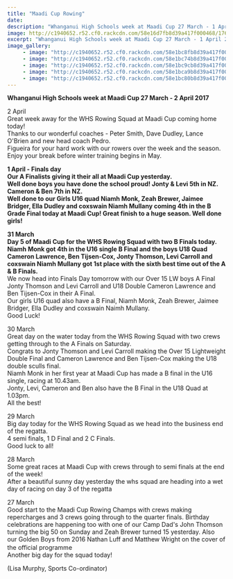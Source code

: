 ```yaml
---
title: "Maadi Cup Rowing"
date: 
description: "Whanganui High Schools week at Maadi Cup 27 March - 1 April 2017"
image: http://c1940652.r52.cf0.rackcdn.com/58e16d7fb8d39a417f000468/17621831_771248469690928_6813815523034380106_o.jpg
excerpt: "Whanganui High Schools week at Maadi Cup 27 March - 1 April 2017"
image_gallery:
     - image: "http://c1940652.r52.cf0.rackcdn.com/58e1bc8fb8d39a417f00065f/17498511_767352233413885_8305291534269868270_n.jpg"
     - image: "http://c1940652.r52.cf0.rackcdn.com/58e1bc74b8d39a417f00065b/17265236_767352120080563_5243023469132697893_n.jpg"
     - image: "http://c1940652.r52.cf0.rackcdn.com/58e1bc9cb8d39a417f000661/17498700_767353383413770_5748091037877695320_n.jpg"
     - image: "http://c1940652.r52.cf0.rackcdn.com/58e1bca9b8d39a417f000663/17498971_767351770080598_5218412473100596724_n.jpg"
     - image: "http://c1940652.r52.cf0.rackcdn.com/58e1bc80b8d39a417f00065d/17458372_767351823413926_1077520128957103052_n.jpg"
---
```


<p><strong>Whanganui High Schools week at Maadi Cup 27 March - 2 April 2017</strong></p>
<p><span><span>2 April<br />Great week away for the WHS Rowing Squad at Maadi Cup coming home today!&nbsp;</span><br /><span>Thanks to our wonderful coaches - Peter Smith, Dave Dudley, Lance O'Brien and new head coach Pedro.&nbsp;</span><br /><span>Figueira for your hard work with our rowers over the week and the season.&nbsp;</span><br /><span>Enjoy your break before winter training begins in May.</span></span></p>
<p><strong>1 April - Finals day<br />Our A Finalists giving it their all at Maadi Cup yesterday. <br />Well done boys you have done the school proud! Jonty &amp; Levi 5th in NZ. Cameron &amp; Ben 7th in NZ.<br />Well done to our Girls U16 quad Niamh Monk, Zeah Brewer, Jaimee Bridger, Ella Dudley and coxswain Niamh Mullany coming 4th in the B Grade Final today at Maadi Cup! Great finish to a huge season. Well done girls!</strong></p>
<p><strong>31 March<br />Day 5 of Maadi Cup for the WHS Rowing Squad with two B Finals today. </strong><br /><strong>Niamh Monk got 4th in the U16 single B Final and the boys U18 Quad Cameron Lawrence, Ben Tijsen-Cox, Jonty Thomson, Levi Carroll and coxswain Niamh Mullany got 1st place with the sixth best time out of the A &amp; B Finals.</strong><br />We now head into Finals Day tomorrow with our Over 15 LW boys A Final Jonty Thomson and Levi Carroll and U18 Double Cameron Lawrence and Ben Tijsen-Cox in their A Final.<br />Our girls U16 quad also have a B Final, Niamh Monk, Zeah Brewer, Jaimee Bridger, Ella Dudley and coxswain Naimh Mullany.<br />Good Luck!</p>
<p><span><span>30 March<br /><span>Great day on the water today from the WHS Rowing Squad with two crews getting through to the A Finals on Saturday.&nbsp;</span><br /><span>Congrats to Jonty Thomson and Levi Carroll making the Over 15 Lightweight Double Final and Cameron Lawrence and Ben Tijsen-Cox making the U18 double sculls final.&nbsp;</span><br /><span>Niamh Monk in her first year at Maadi Cup has made a B final in the U16 single, racing at 10.43am.&nbsp;</span><br /><span>Jonty, Levi, Cameron and Ben also have the B Final in the U18 Quad at 1.03pm.&nbsp;</span><br /><span>All the best!</span></span></span></p>
<p><span><span><span>29 March<br /><span>Big day today for the WHS Rowing Squad as we head into the business end of the regatta.&nbsp;</span><br /><span>4 semi finals, 1 D Final and 2 C Finals.&nbsp;</span><br /><span>Good luck to all!</span></span></span></span></p>
<p><span><span><span>28 March<br /><span>Some great races at Maadi Cup with crews through to semi finals at the end of the week!&nbsp;</span><br /><span>After a beautiful sunny day yesterday the whs squad are heading into a wet day of racing on day 3 of the regatta</span></span></span></span></p>
<p><span><span><span><span>27 March<br /><span>Good start to the Maadi Cup Rowing Champs with crews making repercharges and 3 crews going through to the quarter finals. Birthday celebrations are happening too with one of our Camp Dad's John Thomson turning the big 50 on Sunday and Zeah Brewer turned 15 yesterday. Also our Golden Boys from 2016 Nathan Luff and Matthew Wright on the cover of the official programme&nbsp;</span><span class="_5mfr _47e3"><img class="img" src="https://www.facebook.com/images/emoji.php/v8/ff8/1/16/1f44d_1f3fc.png" alt="" width="16" height="16" /></span><br /><span>Another big day for the squad today!</span>&nbsp;</span></span></span></span></p>
<p><span><span><span><span>(Lisa Murphy, Sports Co-ordinator)</span></span></span></span></p>


